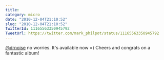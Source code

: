 ```yaml
---
title: 
category: micro
date: "2010-12-04T21:10:52"
slug: "2010-12-04T21:10:52"
TwitterId: 11165563350945792
TweetUrl: https://twitter.com/mark_philpot/status/11165563350945792
---
```


[@drnoise](https://twitter.com/drnoise) no worries. It's available now =) Cheers
and congrats on a fantastic album!

